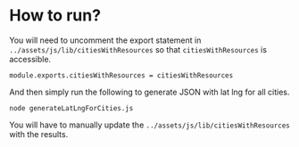 # How to run? 

You will need to uncomment the export statement in `../assets/js/lib/citiesWithResources` so that `citiesWithResources` is accessible. 

```
module.exports.citiesWithResources = citiesWithResources
```

And then simply run the following to generate JSON with lat lng for all cities. 

```
node generateLatLngForCities.js
```

You will have to manually update the `../assets/js/lib/citiesWithResources` with the results. 

